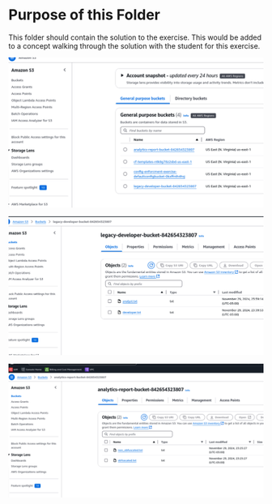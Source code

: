 # Purpose of this Folder

This folder should contain the solution to the exercise. This would be added to a concept walking through the solution with the student for this exercise.

![alt text](img/buckets.png)

![alt text](img/legacy-developer-bucket-842654323807.png)

![alt text](img/analytics-report-bucket-842654323807.png)